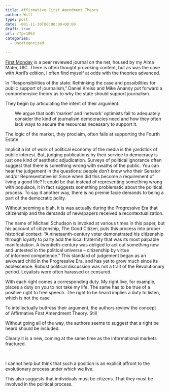 ```yaml
---
title: Affirmative First Amendment Theory
author: Will
type: post
date: -001-11-30T00:00:00+00:00
draft: true
url: /?p=1053
categories:
  - Uncategorized

---
```

[First Monday][1] is a peer reviewed journal on the net, housed by my Alma Mater, UIC. There is often thought provoking content, but as was the case with April&#8217;s edition, I often find myself at odds with the theories advanced.

In &#8220;Responsibilities of the state: Rethinking the case and possibilities for public support of journalism,&#8221; Daniel Kreiss and Mike Ananny put forward a comprehensive theory as to why the state should support journalism.

They begin by articulating the intent of their argument:

<p style="padding-left: 30px;">
  We argue that both ‘market’ and ‘network’ optimists fail to adequately consider the kind of journalism democracies need and how they often lack ways to secure the resources necessary to support it.
</p>

The logic of the market, they proclaim, often fails at supporting the Fourth Estate.

Implicit a lot of work of political economy of the media is the yardstick of public interest. But, judging publications by their service to democracy is just one kind of aesthetic adjudication. Surveys of political ignorance often suggest that there is something wrong with swaths of the public. You can hear the judgement in the questions: people don&#8217;t know who their Senator and/or Representative is! Since when did this become a requirement of living a good life? It could be that instead of representing something wrong with populace, it in fact suggests something problematic about the political process. To say it another way, there is no premie facie demands to being a part of the democratic polity.

Without seeming a blah, it is was actually during the Progressive Era that citizenship and the demands of newspapers received a recontextualization.

The name of Michael Schudson is invoked at various times in this paper, but his account of citizenship, The Good Citizen, puts this process into proper historical context: &#8220;A nineteenth-century voter demonstrated his citizenship through loyalty to party add the local fraternity that was its most palpable manifestation. A twentieth-century was obliged to act out something new and untested in the political universe &#8211; citizenship by virtue of informed competence.&#8221; This standard of judgement began as an awkward child in the Progressive Era, and has yet to grow much since its adolescence. Robust political discussion was not a trait of the Revolutionary period. Loyalists were often harassed or censured.

With each right comes a corresponding duty. My right live, for example, places a duty on you to not take my life. The same has to be true of a positive right to free speech. The right to be heard implies a duty to listen, which is not the case

To intellectually buttress their argument, the authors review the concept of Affirmative First Amendment Theory. Still

Without going all of the way, the authors seems to suggest that a right be heard should be included.

Clearly it is a new, coming at the same time as the informational markets fractured.

&nbsp;

I cannot help but think that such a position is an explicit affront to the evolutionary process under which we live.

This also suggests that individuals must be citizens. That they must be involved in the political process.

 [1]: http://firstmonday.org/